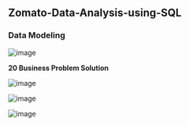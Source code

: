 ## Zomato-Data-Analysis-using-SQL

### Data Modeling

![image](https://github.com/user-attachments/assets/4214d874-3edf-4192-ae20-59165001243e)

**20 Business Problem Solution**

![image](https://github.com/user-attachments/assets/8a93824b-b597-4272-9ecf-f6e0d1cadcbf)

![image](https://github.com/user-attachments/assets/eba96cfb-819d-4ea1-87d6-c0a3f6bc88f9)

![image](https://github.com/user-attachments/assets/25199a39-46cb-485a-be80-2e944ed07802)

